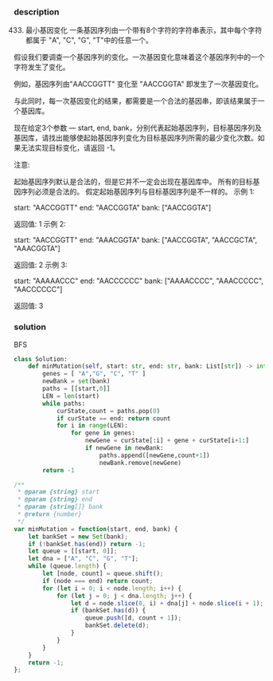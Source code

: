 ### description
433. 最小基因变化
一条基因序列由一个带有8个字符的字符串表示，其中每个字符都属于 "A", "C", "G", "T"中的任意一个。

假设我们要调查一个基因序列的变化。一次基因变化意味着这个基因序列中的一个字符发生了变化。

例如，基因序列由"AACCGGTT" 变化至 "AACCGGTA" 即发生了一次基因变化。

与此同时，每一次基因变化的结果，都需要是一个合法的基因串，即该结果属于一个基因库。

现在给定3个参数 — start, end, bank，分别代表起始基因序列，目标基因序列及基因库，请找出能够使起始基因序列变化为目标基因序列所需的最少变化次数。如果无法实现目标变化，请返回 -1。

注意:

起始基因序列默认是合法的，但是它并不一定会出现在基因库中。
所有的目标基因序列必须是合法的。
假定起始基因序列与目标基因序列是不一样的。
示例 1:

start: "AACCGGTT"
end:   "AACCGGTA"
bank: ["AACCGGTA"]

返回值: 1
示例 2:

start: "AACCGGTT"
end:   "AAACGGTA"
bank: ["AACCGGTA", "AACCGCTA", "AAACGGTA"]

返回值: 2
示例 3:

start: "AAAAACCC"
end:   "AACCCCCC"
bank: ["AAAACCCC", "AAACCCCC", "AACCCCCC"]

返回值: 3

### solution
BFS
```python
class Solution:
    def minMutation(self, start: str, end: str, bank: List[str]) -> int:
        genes = [ "A","G", "C", "T" ]
        newBank = set(bank)
        paths = [[start,0]]
        LEN = len(start)
        while paths:
            curState,count = paths.pop(0)
            if curState == end: return count
            for i in range(LEN):
                for gene in genes:
                    newGene = curState[:i] + gene + curState[i+1:]
                    if newGene in newBank:
                        paths.append([newGene,count+1])
                        newBank.remove(newGene)
        return -1
```

```javascript
/**
 * @param {string} start
 * @param {string} end
 * @param {string[]} bank
 * @return {number}
 */
var minMutation = function(start, end, bank) {
    let bankSet = new Set(bank);
    if (!bankSet.has(end)) return -1;
    let queue = [[start, 0]];
    let dna = ["A", "C", "G", "T"];
    while (queue.length) {
        let [node, count] = queue.shift();
        if (node === end) return count;
        for (let i = 0; i < node.length; i++) {
            for (let j = 0; j < dna.length; j++) {
                let d = node.slice(0, i) + dna[j] + node.slice(i + 1);
                if (bankSet.has(d)) {
                    queue.push([d, count + 1]);
                    bankSet.delete(d);
                }
            }
        }
    }
    return -1;
};
```